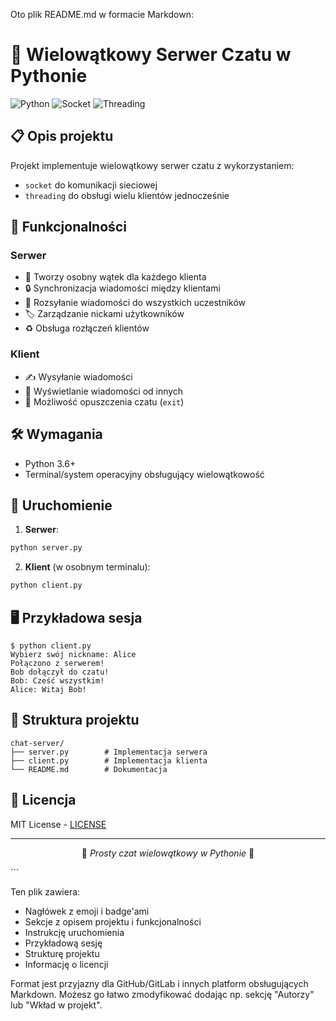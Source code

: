 Oto plik README.md w formacie Markdown:


# 🚀 Wielowątkowy Serwer Czatu w Pythonie

![Python](https://img.shields.io/badge/Python-3.6%2B-blue)
![Socket](https://img.shields.io/badge/Socket-Networking-orange)
![Threading](https://img.shields.io/badge/Threading-Multithreaded-brightgreen)

## 📋 Opis projektu

Projekt implementuje wielowątkowy serwer czatu z wykorzystaniem:
- `socket` do komunikacji sieciowej
- `threading` do obsługi wielu klientów jednocześnie

## 🌟 Funkcjonalności

### Serwer
- 🧵 Tworzy osobny wątek dla każdego klienta
- 🔒 Synchronizacja wiadomości między klientami
- 📢 Rozsyłanie wiadomości do wszystkich uczestników
- 🏷️ Zarządzanie nickami użytkowników
- ♻️ Obsługa rozłączeń klientów

### Klient
- ✍️ Wysyłanie wiadomości
- 👀 Wyświetlanie wiadomości od innych
- 🚪 Możliwość opuszczenia czatu (`exit`)

## 🛠️ Wymagania

- Python 3.6+
- Terminal/system operacyjny obsługujący wielowątkowość

## 🚀 Uruchomienie

1. **Serwer**:
```bash
python server.py
```

2. **Klient** (w osobnym terminalu):
```bash
python client.py
```

## 🖥️ Przykładowa sesja

```
$ python client.py
Wybierz swój nickname: Alice
Połączono z serwerem!
Bob dołączył do czatu!
Bob: Cześć wszystkim!
Alice: Witaj Bob!
```

## 📁 Struktura projektu

```
chat-server/
├── server.py        # Implementacja serwera
├── client.py        # Implementacja klienta
└── README.md        # Dokumentacja
```

## 📜 Licencja

MIT License - [LICENSE](LICENSE)

---

<div align="center">
  <p>🎉 <em>Prosty czat wielowątkowy w Pythonie</em> 🎉</p>
</div>
```

Ten plik zawiera:
- Nagłówek z emoji i badge'ami
- Sekcje z opisem projektu i funkcjonalności
- Instrukcję uruchomienia
- Przykładową sesję
- Strukturę projektu
- Informację o licencji

Format jest przyjazny dla GitHub/GitLab i innych platform obsługujących Markdown. Możesz go łatwo zmodyfikować dodając np. sekcję "Autorzy" lub "Wkład w projekt".